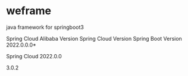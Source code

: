 # weframe
java framework for springboot3


Spring Cloud Alibaba Version	Spring Cloud Version	Spring Boot Version
2022.0.0.0*

Spring Cloud 2022.0.0

3.0.2